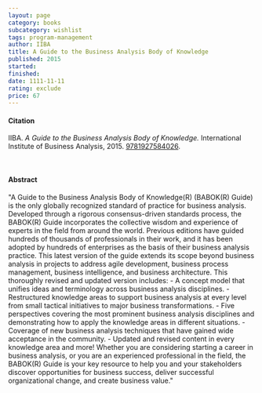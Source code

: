 ```yaml
---
layout: page
category: books
subcategory: wishlist
tags: program-management
author: IIBA
title: A Guide to the Business Analysis Body of Knowledge
published: 2015
started:
finished:
date: 1111-11-11
rating: exclude
price: 67
---
```


#### Citation

IIBA. *A Guide to the Business Analysis Body of Knowledge.* International Institute of Business Analysis, 2015. [9781927584026](https://www.amazon.ca/Guide-Business-Analysis-Knowledge-Babok/dp/1927584027).

<br>

#### Abstract

"A Guide to the Business Analysis Body of Knowledge(R) (BABOK(R) Guide) is the only globally recognized standard of practice for business analysis. Developed through a rigorous consensus-driven standards process, the BABOK(R) Guide incorporates the collective wisdom and experience of experts in the field from around the world. Previous editions have guided hundreds of thousands of professionals in their work, and it has been adopted by hundreds of enterprises as the basis of their business analysis practice. This latest version of the guide extends its scope beyond business analysis in projects to address agile development, business process management, business intelligence, and business architecture. This thoroughly revised and updated version includes: - A concept model that unifies ideas and terminology across business analysis disciplines. - Restructured knowledge areas to support business analysis at every level from small tactical initiatives to major business transformations. - Five perspectives covering the most prominent business analysis disciplines and demonstrating how to apply the knowledge areas in different situations. - Coverage of new business analysis techniques that have gained wide acceptance in the community. - Updated and revised content in every knowledge area and more! Whether you are considering starting a career in business analysis, or you are an experienced professional in the field, the BABOK(R) Guide is your key resource to help you and your stakeholders discover opportunities for business success, deliver successful organizational change, and create business value."
